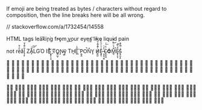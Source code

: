 If emoji are being treated as bytes / characters without regard to composition,
then the line breaks here will be all wrong.

// stackoverflow.com/a/1732454/14558

HTML tags lea͠ki̧n͘g fr̶ǫm ̡yo​͟ur eye͢s̸ ̛l̕ik͏e liq​uid pain

n​ot rè̑ͧ̌aͨl̘̝̙̃ͤ͂̾̆ ZA̡͊͠͝LGΌ ISͮ̂҉̯͈͕̹̘̱ TO͇̹̺ͅƝ̴ȳ̳ TH̘Ë͖́̉ ͠P̯͍̭O̚​N̐Y̡ H̸̡̪̯ͨ͊̽̅̾̎Ȩ̬̩̾͛ͪ̈́̀́͘ ̶̧̨̱̹̭̯ͧ̾ͬC̷̙̲̝͖ͭ̏ͥͮ͟Oͮ͏̮̪̝͍M̲̖͊̒ͪͩͬ̚̚͜Ȇ̴̟̟͙̞ͩ͌͝S̨̥̫͎̭ͯ̿̔̀ͅ

🦊 🦊 🦊 🦊 🦊 🦊 🦊 🦊 🦊 🦊 🦊 🦊 🦊 🦊 🦊 🦊 🦊 🦊 🦊 🦊 🦊 🦊 🦊 🦊 🦊 🦊 🦊 🦊 🦊 🦊 🦊 🦊 🦊 🦊 🦊 🦊 🦊 🦊 🦊 🦊
🦊 🦊 🦊 🦊 🦊 🦊 🦊 🦊 🦊 🦊 🦊 🦊 🦊 🦊 🦊 🦊 🦊 🦊 🦊 🦊 🦊 🦊 🦊 🦊 🦊 🦊 🦊 🦊 🦊 🦊 🦊 🦊 🦊 🦊 🦊 🦊 🦊 🦊 🦊 🦊

🏄‍♀️ 🏄🏻‍♀️ 🏄🏼‍♀️ 🏄🏽‍♀️ 🏄🏾‍♀️ 🏄🏿‍♀️ 🚣‍♂️ 🚣🏻‍♂️ 🚣🏼‍♂️ 🚣🏽‍♂️ 🚣🏾‍♂️ 🚣🏿‍♂️ 🏄‍♀️ 🏄🏻‍♀️ 🏄🏼‍♀️ 🏄🏽‍♀️ 🏄🏾‍♀️ 🏄🏿‍♀️ 🚣‍♂️ 🚣🏻‍♂️ 🚣🏼‍♂️ 🚣🏽‍♂️ 🚣🏾‍♂️ 🚣🏿‍♂️ 🏄‍♀️ 🏄🏻‍♀️ 🏄🏼‍♀️ 🏄🏽‍♀️ 🏄🏾‍♀️ 🏄🏿‍♀️ 🚣‍♂️ 🚣🏻‍♂️ 🚣🏼‍♂️ 🚣🏽‍♂️ 🚣🏾‍♂️ 🚣🏿‍♂️  🏄‍♀️ 🏄🏻‍♀️ 🏄🏼‍♀️ 🏄🏽‍♀️
🏄🏾‍♀️ 🏄🏿‍♀️ 🚣‍♂️ 🚣🏻‍♂️ 🚣🏼‍♂️ 🚣🏽‍♂️ 🚣🏾‍♂️ 🚣🏿‍♂️

